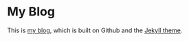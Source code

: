 # My Blog
This is [my blog](https://yulongc.github.io/homepage/), which is built on Github and the [Jekyll theme](https://github.com/Gaohaoyang/gaohaoyang.github.io).



